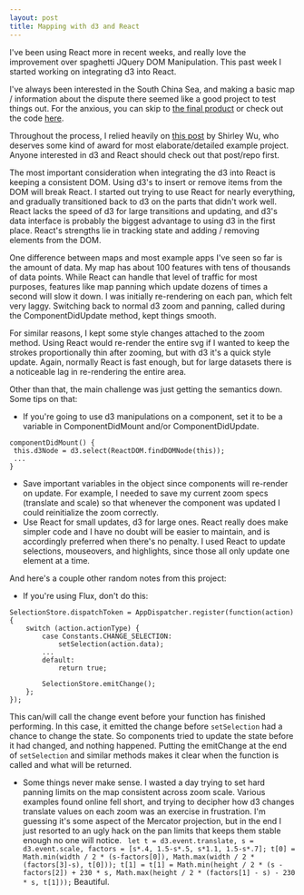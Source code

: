 ```yaml
---
layout: post
title: Mapping with d3 and React
---
```

I've been using React more in recent weeks, and really love the improvement over spaghetti JQuery DOM Manipulation. This past week I started working on integrating d3 into React. 

I've always been interested in the South China Sea, and making a basic map / information about the dispute there seemed like a good project to test things out. For the anxious, you can skip to [the final product](http://southchinasea.co) or check out the code [here](http://github.com/caacree/South-China-Sea). 
 
Throughout the process, I relied heavily on [this post](https://medium.com/@sxywu/on-d3-react-and-a-little-bit-of-flux-88a226f328f3#.3x0r5vagi) by Shirley Wu, who deserves some kind of award for most elaborate/detailed example project. Anyone interested in d3 and React should check out that post/repo first. 

The most important consideration when integrating the d3 into React is keeping a consistent DOM. Using d3's to insert or remove items from the DOM will break React. I started out trying to use React for nearly everything, and gradually transitioned back to d3 on the parts that didn't work well. React lacks the speed of d3 for large transitions and updating, and d3's data interface is probably the biggest advantage to using d3 in the first place. React's strengths lie in tracking state and adding / removing elements from the DOM. 

One difference between maps and most example apps I've seen so far is the amount of data. My map has about 100 features with tens of thousands of data points. While React can handle that level of traffic for most purposes, features like map panning which update dozens of times a second will slow it down. I was initially re-rendering on each pan, which felt very laggy. Switching back to normal d3 zoom and panning, called during the ComponentDidUpdate method, kept things smooth. 

For similar reasons, I kept some style changes attached to the zoom method. Using React would re-render the entire svg if I wanted to keep the strokes proportionally thin after zooming, but with d3 it's a quick style update. Again, normally React is fast enough, but for large datasets there is a noticeable lag in re-rendering the entire area. 

Other than that, the main challenge was just getting the semantics down. Some tips on that:
- If you're going to use d3 manipulations on a component, set it to be a variable in ComponentDidMount and/or ComponentDidUpdate. 
```
componentDidMount() {
 this.d3Node = d3.select(ReactDOM.findDOMNode(this));
 ...
}
```
- Save important variables in the object since components will re-render on update. For example, I needed to save my current zoom specs (translate and scale) so that whenever the component was updated I could reinitialize the zoom correctly. 
- Use React for small updates, d3 for large ones. React really does make simpler code and I have no doubt will be easier to maintain, and is accordingly preferred when there's no penalty. I used React to update selections, mouseovers, and highlights, since those all only update one element at a time. 

And here's a couple other random notes from this project:
- If you're using Flux, don't do this:
```
SelectionStore.dispatchToken = AppDispatcher.register(function(action){
	switch (action.actionType) {
		case Constants.CHANGE_SELECTION:
			setSelection(action.data);
		...
		default: 
			return true;
			
		SelectionStore.emitChange();
	};
});
```
This can/will call the change event before your function has finished performing. In this case, it emitted the change before `setSelection` had a chance to change the state. So components tried to update the state before it had changed, and nothing happened. Putting the emitChange at the end of `setSelection` and similar methods makes it clear when the function is called and what will be returned. 
- Some things never make sense. I wasted a day trying to set hard panning limits on the map consistent across zoom scale. Various examples found online fell short, and trying to decipher how d3 changes translate values on each zoom was an exercise in frustration. I'm guessing it's some aspect of the Mercator projection, but in the end I just resorted to an ugly hack on the pan limits that keeps them stable enough no one will notice. ```
let t = d3.event.translate,
  s = d3.event.scale,
  factors = [s*.4, 1.5-s*.5, s*1.1, 1.5-s*.7];
		t[0] = Math.min(width / 2 * (s-factors[0]), Math.max(width / 2 * (factors[3]-s), t[0]));
		t[1] = t[1] = Math.min(height / 2 * (s - factors[2]) + 230 * s, Math.max(height / 2 * (factors[1] - s) - 230 * s, t[1]));```
		Beautiful. 
